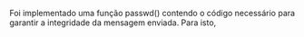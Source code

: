 Foi implementado uma função passwd() contendo o código necessário para garantir a integridade da mensagem enviada. Para isto,
